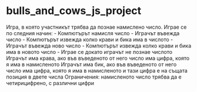 # bulls_and_cows_js_project
Игра, в която участникът трябва да познае намислено число. Играе се по следния начин: - Компютърът намисля число - Играчът въвежда число - Компютърът извежда колко крави и бика има в числото - Играчът въвежда ново число - Компютърът извежда колко крави и бика има в новото число - Играе се докато играчът не познае числото Играчът има крава, ако във въведеното от него число има цифра, която я има в намисленото Играчът има бик, ако във въведеното от него число има цифра, която я има в намисленото и тази цифра е на същата позиция в двете числа Ограничения: намисленото число трябва да е четирицифрено, с различни цифри
